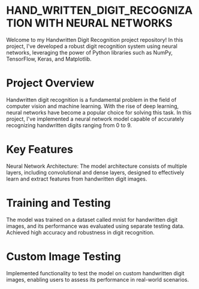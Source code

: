 # HAND_WRITTEN_DIGIT_RECOGNIZATION WITH NEURAL NETWORKS

Welcome to my Handwritten Digit Recognition project repository! In this project, I've developed a robust digit recognition system using neural networks, leveraging the power of Python libraries such as NumPy, TensorFlow, Keras, and Matplotlib.

# Project Overview
Handwritten digit recognition is a fundamental problem in the field of computer vision and machine learning. With the rise of deep learning, neural networks have become a popular choice for solving this task. In this project, I've implemented a neural network model capable of accurately recognizing handwritten digits ranging from 0 to 9.

# Key Features
Neural Network Architecture: The model architecture consists of multiple layers, including convolutional and dense layers, designed to effectively learn and extract features from handwritten digit images.

# Training and Testing
The model was trained on a dataset called mnist for handwritten digit images, and its performance was evaluated using separate testing data. Achieved high accuracy and robustness in digit recognition.
 
# Custom Image Testing 
Implemented functionality to test the model on custom handwritten digit images, enabling users to assess its performance in real-world scenarios.
